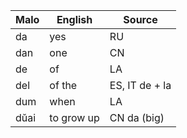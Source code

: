 Malo                    | English          | Source
----------------------- | ---------------- | --------------
da                      | yes              | RU
dan                     | one              | CN
de                      | of               | LA 
del                     | of the           | ES, IT de + la
dum                     | when             | LA
dŭai                    | to grow up       | CN da (big)


